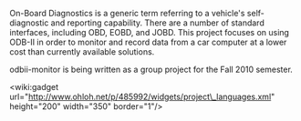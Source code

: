 On-Board Diagnostics is a generic term referring to a vehicle's self-diagnostic and reporting capability.  There are a number of standard interfaces, including OBD, EOBD, and JOBD.  This project focuses on using ODB-II in order to monitor and record data from a car computer at a lower cost than currently available solutions.

odbii-monitor is being written as a group project for the Fall 2010 semester.

&lt;wiki:gadget url="http://www.ohloh.net/p/485992/widgets/project\_languages.xml" height="200" width="350" border="1"/&gt;
